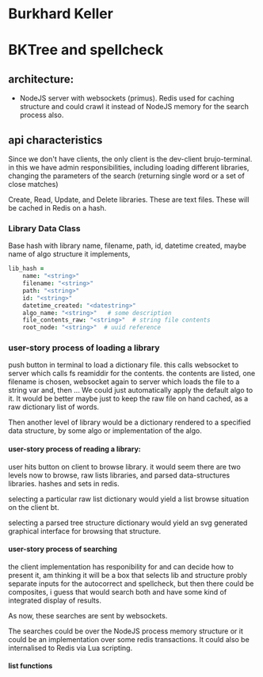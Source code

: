 




#   Burkhard Keller
# BKTree and spellcheck

## architecture:

- NodeJS server with websockets (primus). Redis used for caching structure and could crawl it instead of NodeJS memory for the search process also.

## api characteristics

Since we don't have clients, the only client is the dev-client brujo-terminal. in this we have admin responsibilities, including loading different libraries, changing the parameters of the search (returning single word or a set of close matches)

Create, Read, Update, and Delete libraries.  These are text files.  These will be cached in Redis on a hash.


### Library Data Class

Base hash with library name, filename, path, id, datetime created, maybe name of algo structure it implements,


```coffeescript
lib_hash =
    name: "<string>"
    filename: "<string>"
    path: "<string>"
    id: "<string>"
    datetime_created: "<datestring>"
    algo_name: "<string>"   # some description
    file_contents_raw: "<string>"  # string file contents
    root_node: "<string>"  # uuid reference
```


### user-story process of loading a library

push button in terminal to load a dictionary file.  this calls websocket to server which calls fs reamiddir for the contents.  the contents are listed, one filename is chosen,
websocket again to server which loads the file to a string var and, then ...
We could just automatically apply the default algo to it.  It would be better maybe just to keep the raw file on hand cached, as a raw dictionary list of words.

Then another level of library would be a dictionary rendered to a specified data structure, by some algo or implementation of the algo.

#### user-story process of reading a library:

user hits button on client to browse library.  it would seem there are two levels now to browse, raw lists libraries, and parsed data-structures libraries.  hashes and sets in redis.

selecting a particular raw list dictionary would yield a list browse situation on the client bt.  

selecting a parsed tree structure dictionary would yield an svg generated graphical interface for browsing that structure.



#### user-story process of searching

the client implementation has responibility for and can decide how to present it, am thinking it will be a box that selects lib and structure probly separate inputs for the autocorrect and spellcheck, but then there could be composites, i guess that would search both and have some kind of integrated display of results.

As now, these searches are sent by websockets.


The searches could be over the NodeJS process memory structure or it could be an implementation over some redis transactions.  It could also be internalised to Redis via Lua scripting.


#### list functions
